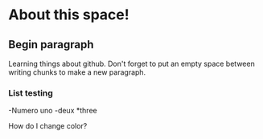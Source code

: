 # About this space!

## Begin paragraph
Learning things about github. 
Don't forget to put an empty space between writing chunks to make a new paragraph.

### List testing
 -Numero uno
-deux
  *three

How do I change color?
